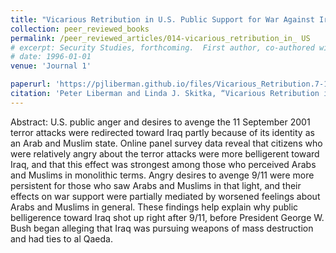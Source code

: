 ```yaml
---
title: "Vicarious Retribution in U.S. Public Support for War Against Iraq"
collection: peer_reviewed_books
permalink: /peer_reviewed_articles/014-vicarious_retribution_in_ US
# excerpt: Security Studies, forthcoming.  First author, co-authored with Linda J.'
# date: 1996-01-01
venue: 'Journal 1'

paperurl: 'https://pjliberman.github.io/files/Vicarious_Retribution.7-18.pdf'
citation: 'Peter Liberman and Linda J. Skitka, “Vicarious Retribution in U.S. Public Support for War Against Iraq,” <i>Security Studies</i>, forthcoming.'
---
```


Abstract: U.S. public anger and desires to avenge the 11 September 2001 terror attacks were redirected toward Iraq partly because of its identity as an Arab and Muslim state. Online panel survey data reveal that citizens who were relatively angry about the terror attacks were more belligerent toward Iraq, and that this effect was strongest among those who perceived Arabs and Muslims in monolithic terms.  Angry desires to avenge 9/11 were more persistent for those who saw Arabs and Muslims in that light, and their effects on war support were partially mediated by worsened feelings about Arabs and Muslims in general.  These findings help explain why public belligerence toward Iraq shot up right after 9/11, before President George W. Bush began alleging that Iraq was pursuing weapons of mass destruction and had ties to al Qaeda.

<!-- [Download paper here](http://academicpages.github.io/files/paper1.pdf) -->

<!-- Recommended citation: Your Name, You. (2009). "Paper Title Number 1." <i>Journal 1</i>. 1(1). -->
